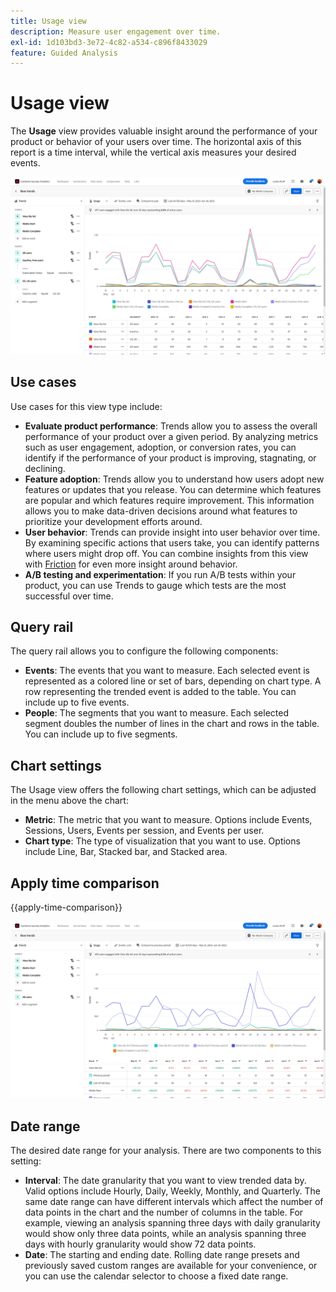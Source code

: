 ```yaml
---
title: Usage view
description: Measure user engagement over time.
exl-id: 1d103bd3-3e72-4c82-a534-c896f8433029
feature: Guided Analysis
---
```

# Usage view

The **Usage** view provides valuable insight around the performance of your product or behavior of your users over time. The horizontal axis of this report is a time interval, while the vertical axis measures your desired events.

![Usage](../assets/usage.png)

## Use cases

Use cases for this view type include:

* **Evaluate product performance**: Trends allow you to assess the overall performance of your product over a given period. By analyzing metrics such as user engagement, adoption, or conversion rates, you can identify if the performance of your product is improving, stagnating, or declining.
* **Feature adoption**: Trends allow you to understand how users adopt new features or updates that you release. You can determine which features are popular and which features require improvement. This information allows you to make data-driven decisions around what features to prioritize your development efforts around.
* **User behavior**: Trends can provide insight into user behavior over time. By examining specific actions that users take, you can identify patterns where users might drop off. You can combine insights from this view with [Friction](friction.md) for even more insight around behavior.
* **A/B testing and experimentation**: If you run A/B tests within your product, you can use Trends to gauge which tests are the most successful over time.

## Query rail

The query rail allows you to configure the following components:

* **Events**: The events that you want to measure. Each selected event is represented as a colored line or set of bars, depending on chart type. A row representing the trended event is added to the table. You can include up to five events.
* **People**: The segments that you want to measure. Each selected segment doubles the number of lines in the chart and rows in the table. You can include up to five segments.

## Chart settings

The Usage view offers the following chart settings, which can be adjusted in the menu above the chart:

* **Metric**: The metric that you want to measure. Options include Events, Sessions, Users, Events per session, and Events per user.
* **Chart type**: The type of visualization that you want to use. Options include Line, Bar, Stacked bar, and Stacked area.

## Apply time comparison

{{apply-time-comparison}}

![Usage time compare](../assets/usage-compare.png)

## Date range

The desired date range for your analysis. There are two components to this setting:

* **Interval**: The date granularity that you want to view trended data by. Valid options include Hourly, Daily, Weekly, Monthly, and Quarterly. The same date range can have different intervals which affect the number of data points in the chart and the number of columns in the table. For example, viewing an analysis spanning three days with daily granularity would show only three data points, while an analysis spanning three days with hourly granularity would show 72 data points.
* **Date**: The starting and ending date. Rolling date range presets and previously saved custom ranges are available for your convenience, or you can use the calendar selector to choose a fixed date range.
